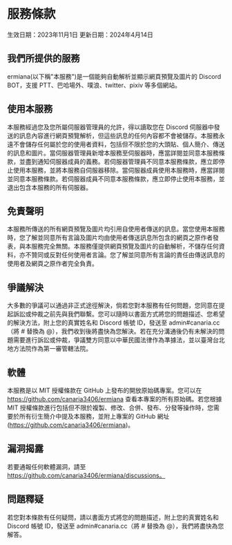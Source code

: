# 服務條款
生效日期：2023年11月1日
更新日期：2024年4月14日

## 我們所提供的服務
ermiana(以下稱"本服務")是一個能夠自動解析並顯示網頁預覽及圖片的 Discord BOT，支援 PTT、巴哈場外、噗浪、twitter、pixiv 等多個網站。

## 使用本服務
本服務經過您及您所屬伺服器管理員的允許，得以讀取您在 Discord 伺服器中發送的訊息內容進行網頁預覽解析，但這些訊息的任何內容都不會被儲存。本服務永遠不會儲存任何屬於您的使用者資料，包括但不限於您的大頭貼、個人簡介、傳送的訊息和圖片。當伺服器管理員新增本服務至伺服器時，應當詳閱並同意本服務條款，並盡到通知伺服器成員的義務。若伺服器管理員不同意本服務條款，應立即停止使用本服務，並將本服務自伺服器移除。當伺服器成員使用本服務時，應當詳閱並同意本服務條款。若伺服器成員不同意本服務條款，應立即停止使用本服務，並退出包含本服務的所有伺服器。

## 免責聲明
本服務所傳送的所有網頁預覽及圖片均引用自使用者傳送的訊息。當您使用本服務時，您了解並同意所有言論及圖片均由使用者傳送訊息所包含的網頁之原作者發表，與本服務完全無關。本服務僅提供網頁預覽及圖片的自動解析，不儲存任何資料，亦不贊同或反對任何使用者言論。您了解並同意所有言論的責任由傳送訊息的使用者及網頁之原作者完全負責。

## 爭議解決
大多數的爭議可以通過非正式途徑解決，倘若您對本服務有任何問題，您同意在提起訴訟或仲裁之前先與我們聯繫。您可以隨時以書面方式將您的問題描述、您希望的解決方法，附上您的真實姓名和 Discord 帳號 ID，發送至 admin#canaria.cc（將 # 替換為 @），我們收到後將盡快為您解決。若在充分溝通後仍有未解決的問題需要進行訴訟或仲裁，爭議雙方同意以中華民國法律作為準據法，並以臺灣台北地方法院作為第一審管轄法院。

## 軟體
本服務是以 MIT 授權條款在 GitHub 上發布的開放原始碼專案。您可以在 https://github.com/canaria3406/ermiana 查看本專案的所有原始碼。若您根據 MIT 授權條款進行包括但不限於複製、修改、合併、發布、分發等操作時，您需要於所有衍生簡介中提及本服務，並附上專案的 GitHub 網址 (https://github.com/canaria3406/ermiana)。

## 漏洞揭露
若要通報任何軟體漏洞，請至 https://github.com/canaria3406/ermiana/discussions。

## 問題釋疑
若您對本條款有任何疑問，請以書面方式將您的問題描述，附上您的真實姓名和 Discord 帳號 ID，發送至 admin#canaria.cc（將 # 替換為 @），我們將盡快為您解答。
